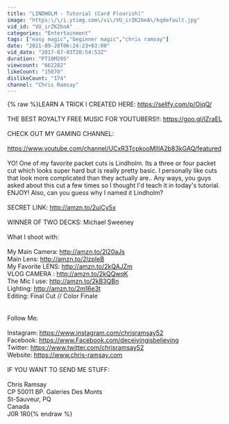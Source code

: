 ```yaml
---
title: "LINDHOLM - Tutorial (Card Flourish)"
image: "https:\/\/i.ytimg.com\/vi\/VU_irZK2bnA\/hqdefault.jpg"
vid_id: "VU_irZK2bnA"
categories: "Entertainment"
tags: ["easy magic","beginner magic","chris ramsay"]
date: "2021-09-28T06:24:23+03:00"
vid_date: "2017-07-03T20:54:53Z"
duration: "PT10M29S"
viewcount: "662282"
likeCount: "15070"
dislikeCount: "174"
channel: "Chris Ramsay"
---
```

{% raw %}LEARN A TRICK I CREATED HERE: <a rel="nofollow" target="blank" href="https://sellfy.com/p/OiqQ/">https://sellfy.com/p/OiqQ/</a><br /><br />THE BEST ROYALTY FREE MUSIC FOR YOUTUBERS!!: <a rel="nofollow" target="blank" href="https://goo.gl/IZraEL">https://goo.gl/IZraEL</a><br /><br />CHECK OUT MY GAMING CHANNEL: <br /><br /><a rel="nofollow" target="blank" href="https://www.youtube.com/channel/UCxR3TcpkooMIllA2b83kGAQ/featured">https://www.youtube.com/channel/UCxR3TcpkooMIllA2b83kGAQ/featured</a><br /><br />YO! One of my favorite packet cuts is Lindholm. Its a three or four packet cut which looks super hard but is really pretty basic. I personally like cuts that look more complicated than they actually are.. Any ways, you guys asked about this cut a few times so I thought I'd teach it in today's tutorial. ENJOY! Also, can you guess why I named it Lindholm?<br /><br />SECRET LINK: <a rel="nofollow" target="blank" href="http://amzn.to/2uiCy5x">http://amzn.to/2uiCy5x</a><br /><br />WINNER OF TWO DECKS: Michael Sweeney<br /><br />What I shoot with:<br /><br />My Main Camera: <a rel="nofollow" target="blank" href="http://amzn.to/2l20aJs">http://amzn.to/2l20aJs</a><br />Main Lens: <a rel="nofollow" target="blank" href="http://amzn.to/2lzpIeB">http://amzn.to/2lzpIeB</a><br />My Favorite LENS: <a rel="nofollow" target="blank" href="http://amzn.to/2kQAJZm">http://amzn.to/2kQAJZm</a><br />VLOG CAMERA :  <a rel="nofollow" target="blank" href="http://amzn.to/2kQQwqK">http://amzn.to/2kQQwqK</a><br />The Mic I use: <a rel="nofollow" target="blank" href="http://amzn.to/2kB3QBn">http://amzn.to/2kB3QBn</a><br />Lighting: <a rel="nofollow" target="blank" href="http://amzn.to/2m16e3t">http://amzn.to/2m16e3t</a><br />Editing: Final Cut // Color Finale<br /><br /><br />Follow Me:<br /><br />Instagram: <a rel="nofollow" target="blank" href="https://www.instagram.com/chrisramsay52">https://www.instagram.com/chrisramsay52</a><br />Facebook: <a rel="nofollow" target="blank" href="https://www.Facebook.com/deceivingisbelieving">https://www.Facebook.com/deceivingisbelieving</a><br />Twitter: <a rel="nofollow" target="blank" href="https://www.twitter.com/chrisramsay52">https://www.twitter.com/chrisramsay52</a><br />Website: <a rel="nofollow" target="blank" href="https://www.chris-ramsay.com">https://www.chris-ramsay.com</a><br /><br />IF YOU WANT TO SEND ME STUFF:<br /><br />Chris Ramsay<br />CP 50011 BP. Galeries Des Monts<br />St-Sauveur, PQ<br />Canada<br />J0R 1R0{% endraw %}
